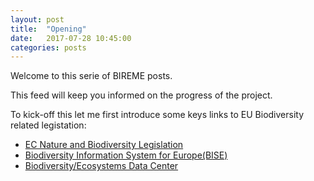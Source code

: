 ```yaml
---
layout: post
title:  "Opening"
date:   2017-07-28 10:45:00
categories: posts
---
```


Welcome to this serie of BIREME posts.

This feed will keep you informed on the progress of the project.

To kick-off this let me first introduce some keys links to EU Biodiversity related legistation:
* [EC Nature and Biodiversity Legislation](http://ec.europa.eu/environment/nature/legislation/index_en.htm)
* [Biodiversity Information System for Europe(BISE)](http://biodiversity.europa.eu/)
* [Biodiversity/Ecosystems Data Center](https://www.eea.europa.eu/themes/biodiversity/dc)

